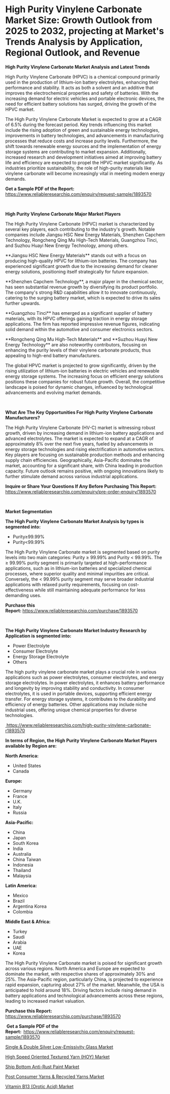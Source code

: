 <p><h1>High Purity Vinylene Carbonate Market Size: Growth Outlook from 2025 to 2032, projecting at Market's Trends Analysis by Application, Regional Outlook, and Revenue</h1></p><p><strong>High Purity Vinylene Carbonate Market Analysis and Latest Trends</strong></p>
<p><p>High Purity Vinylene Carbonate (HPVC) is a chemical compound primarily used in the production of lithium-ion battery electrolytes, enhancing their performance and stability. It acts as both a solvent and an additive that improves the electrochemical properties and safety of batteries. With the increasing demand for electric vehicles and portable electronic devices, the need for efficient battery solutions has surged, driving the growth of the HPVC market.</p><p>The High Purity Vinylene Carbonate Market is expected to grow at a CAGR of 6.5% during the forecast period. Key trends influencing this market include the rising adoption of green and sustainable energy technologies, improvements in battery technologies, and advancements in manufacturing processes that reduce costs and increase purity levels. Furthermore, the shift towards renewable energy sources and the implementation of energy storage systems are contributing to market expansion. Additionally, increased research and development initiatives aimed at improving battery life and efficiency are expected to propel the HPVC market significantly. As industries prioritize sustainability, the role of high-purity materials like vinylene carbonate will become increasingly vital in meeting modern energy demands.</p></p>
<p><strong>Get a Sample PDF of the Report:&nbsp;</strong> <a href="https://www.reliableresearchiq.com/enquiry/request-sample/1893570?utm_campaign=1119&utm_medium=2&utm_source=Github&utm_content=ia&utm_term=03042025&utm_id=high-purity-vinylene-carbonate">https://www.reliableresearchiq.com/enquiry/request-sample/1893570</a></p>
<p>&nbsp;</p>
<p><strong>High Purity Vinylene Carbonate Major Market Players</strong></p>
<p><p>The High Purity Vinylene Carbonate (HPVC) market is characterized by several key players, each contributing to the industry's growth. Notable companies include Jiangsu HSC New Energy Materials, Shenzhen Capchem Technology, Rongcheng Qing Mu High-Tech Materials, Guangzhou Tinci, and Suzhou Huayi New Energy Technology, among others.</p><p>**Jiangsu HSC New Energy Materials** stands out with a focus on producing high-quality HPVC for lithium-ion batteries. The company has experienced significant growth due to the increasing demand for cleaner energy solutions, positioning itself strategically for future expansion.</p><p>**Shenzhen Capchem Technology**, a major player in the chemical sector, has seen substantial revenue growth by diversifying its product portfolio. The company's strong R&D capabilities allow it to innovate continuously, catering to the surging battery market, which is expected to drive its sales further upwards.</p><p>**Guangzhou Tinci** has emerged as a significant supplier of battery materials, with its HPVC offerings gaining traction in energy storage applications. The firm has reported impressive revenue figures, indicating solid demand within the automotive and consumer electronics sectors.</p><p>**Rongcheng Qing Mu High-Tech Materials** and **Suzhou Huayi New Energy Technology** are also noteworthy contributors, focusing on enhancing the purity levels of their vinylene carbonate products, thus appealing to high-end battery manufacturers.</p><p>The global HPVC market is projected to grow significantly, driven by the rising utilization of lithium-ion batteries in electric vehicles and renewable energy storage systems. The increasing focus on efficient energy solutions positions these companies for robust future growth. Overall, the competitive landscape is poised for dynamic changes, influenced by technological advancements and evolving market demands.</p></p>
<p>&nbsp;</p>
<p><strong>What Are The Key Opportunities For High Purity Vinylene Carbonate Manufacturers?</strong></p>
<p><p>The High Purity Vinylene Carbonate (HV-C) market is witnessing robust growth, driven by increasing demand in lithium-ion battery applications and advanced electrolytes. The market is expected to expand at a CAGR of approximately 8% over the next five years, fueled by advancements in energy storage technologies and rising electrification in automotive sectors. Key players are focusing on sustainable production methods and enhancing supply chain efficiencies. Geographically, Asia-Pacific dominates the market, accounting for a significant share, with China leading in production capacity. Future outlook remains positive, with ongoing innovations likely to further stimulate demand across various industrial applications.</p></p>
<p><strong>Inquire or Share Your Questions If Any Before Purchasing This Report:</strong> <a href="https://www.reliableresearchiq.com/enquiry/pre-order-enquiry/1893570?utm_campaign=1119&utm_medium=2&utm_source=Github&utm_content=ia&utm_term=03042025&utm_id=high-purity-vinylene-carbonate">https://www.reliableresearchiq.com/enquiry/pre-order-enquiry/1893570</a></p>
<p>&nbsp;</p>
<p><strong>Market Segmentation</strong></p>
<p><strong>The High Purity Vinylene Carbonate Market Analysis by types is segmented into:</strong></p>
<p><ul><li>Purity≥99.99%</li><li>Purity<99.99%</li></ul></p>
<p><p>The High Purity Vinylene Carbonate market is segmented based on purity levels into two main categories: Purity ≥ 99.99% and Purity < 99.99%. The ≥ 99.99% purity segment is primarily targeted at high-performance applications, such as in lithium-ion batteries and specialized chemical processes, where superior quality and minimal impurities are critical. Conversely, the < 99.99% purity segment may serve broader industrial applications with relaxed purity requirements, focusing on cost-effectiveness while still maintaining adequate performance for less demanding uses.</p></p>
<p><strong>Purchase this Report:&nbsp;</strong><a href="https://www.reliableresearchiq.com/purchase/1893570?utm_campaign=1119&utm_medium=2&utm_source=Github&utm_content=ia&utm_term=03042025&utm_id=high-purity-vinylene-carbonate">https://www.reliableresearchiq.com/purchase/1893570</a></p>
<p>&nbsp;</p>
<p><strong>The High Purity Vinylene Carbonate Market Industry Research by Application is segmented into:</strong></p>
<p><ul><li>Power Electrolyte</li><li>Consumer Electrolyte</li><li>Energy Storage Electrolyte</li><li>Others</li></ul></p>
<p><p>The high purity vinylene carbonate market plays a crucial role in various applications such as power electrolytes, consumer electrolytes, and energy storage electrolytes. In power electrolytes, it enhances battery performance and longevity by improving stability and conductivity. In consumer electrolytes, it is used in portable devices, supporting efficient energy transfer. For energy storage systems, it contributes to the durability and efficiency of energy batteries. Other applications may include niche industrial uses, offering unique chemical properties for diverse technologies.</p></p>
<p><a href="https://www.reliableresearchiq.com/high-purity-vinylene-carbonate-r1893570?utm_campaign=1119&utm_medium=2&utm_source=Github&utm_content=ia&utm_term=03042025&utm_id=high-purity-vinylene-carbonate">&nbsp;https://www.reliableresearchiq.com/high-purity-vinylene-carbonate-r1893570</a></p>
<p><strong>In terms of Region, the High Purity Vinylene Carbonate Market Players available by Region are:</strong></p>
<p>
    <p> <strong> North America: </strong>
        <ul>
            <li>United States</li>
            <li>Canada</li>
        </ul>
        </p> 
    <p> <strong> Europe: </strong>
        <ul>
            <li>Germany</li>
            <li>France</li>
            <li>U.K.</li>
            <li>Italy</li>
            <li>Russia</li>
        </ul>
        </p> 
    <p> <strong> Asia-Pacific: </strong>
        <ul>
            <li>China</li>
            <li>Japan</li>
            <li>South Korea</li>
            <li>India</li>
            <li>Australia</li>
            <li>China Taiwan</li>
            <li>Indonesia</li>
            <li>Thailand</li>
            <li>Malaysia</li>
        </ul>
        </p> 
    <p> <strong> Latin America: </strong>
        <ul>
            <li>Mexico</li>
            <li>Brazil</li>
            <li>Argentina Korea</li>
            <li>Colombia</li>
        </ul>
        </p> 
    <p> <strong> Middle East & Africa: </strong>
        <ul>
            <li>Turkey</li>
            <li>Saudi</li>
            <li>Arabia</li>
            <li>UAE</li>
            <li>Korea</li>
        </ul>
    </p>
    </p>
<p><p>The High Purity Vinylene Carbonate market is poised for significant growth across various regions. North America and Europe are expected to dominate the market, with respective shares of approximately 30% and 25%. The Asia-Pacific region, particularly China, is projected to experience rapid expansion, capturing about 27% of the market. Meanwhile, the USA is anticipated to hold around 18%. Driving factors include rising demand in battery applications and technological advancements across these regions, leading to increased market valuation.</p></p>
<p><strong>Purchase this Report: </strong><a href="https://www.reliableresearchiq.com/purchase/1893570?utm_campaign=1119&utm_medium=2&utm_source=Github&utm_content=ia&utm_term=03042025&utm_id=high-purity-vinylene-carbonate">https://www.reliableresearchiq.com/purchase/1893570</a></p>
<p>&nbsp;<strong>Get a Sample PDF of the Report:&nbsp;&nbsp;</strong><a href="https://www.reliableresearchiq.com/enquiry/request-sample/1893570?utm_campaign=1119&utm_medium=2&utm_source=Github&utm_content=ia&utm_term=03042025&utm_id=high-purity-vinylene-carbonate">https://www.reliableresearchiq.com/enquiry/request-sample/1893570</a></p>
<p><strong></strong></p>
<p><p><a href="https://github.com/mismannely/Market-Research-Report-List-1/blob/main/single-double-silver-low-emissivity-glass-market.md?utm_campaign=1119&utm_medium=2&utm_source=Github&utm_content=ia&utm_term=03042025&utm_id=high-purity-vinylene-carbonate">Single & Double Silver Low-Emissivity Glass Market</a></p><p><a href="https://github.com/tentandyik/Market-Research-Report-List-1/blob/main/high-speed-oriented-textured-yarn-hoy-market.md?utm_campaign=1119&utm_medium=2&utm_source=Github&utm_content=ia&utm_term=03042025&utm_id=high-purity-vinylene-carbonate">High Speed Oriented Textured Yarn (HOY) Market</a></p><p><a href="https://github.com/lonanweaseh4/Market-Research-Report-List-1/blob/main/ship-bottom-anti-rust-paint-market.md?utm_campaign=1119&utm_medium=2&utm_source=Github&utm_content=ia&utm_term=03042025&utm_id=high-purity-vinylene-carbonate">Ship Bottom Anti-Rust Paint Market</a></p><p><a href="https://github.com/biandnikelrs/Market-Research-Report-List-1/blob/main/post-consumer-yarns-recycled-yarns-market.md?utm_campaign=1119&utm_medium=2&utm_source=Github&utm_content=ia&utm_term=03042025&utm_id=high-purity-vinylene-carbonate">Post Consumer Yarns & Recycled Yarns Market</a></p><p><a href="https://github.com/myongfranzcs/Market-Research-Report-List-1/blob/main/vitamin-b13-orotic-acid-market.md?utm_campaign=1119&utm_medium=2&utm_source=Github&utm_content=ia&utm_term=03042025&utm_id=high-purity-vinylene-carbonate">Vitamin B13 (Orotic Acid) Market</a></p></p>